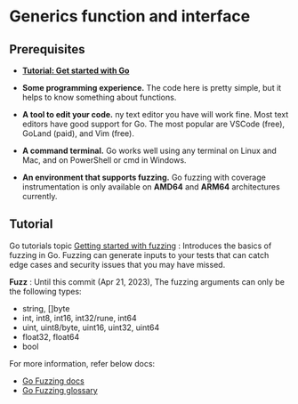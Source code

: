 # Generics function and interface

## Prerequisites
- **[Tutorial: Get started with Go](https://go.dev/doc/tutorial/getting-started)**
- **Some programming experience.** 
    The code here is pretty simple, but it helps to know something about functions.

- **A tool to edit your code.** 
    ny text editor you have will work fine. Most text editors have good support for Go. The most popular are VSCode (free), GoLand (paid), and Vim (free).

- **A command terminal.** 
    Go works well using any terminal on Linux and Mac, and on PowerShell or cmd in Windows.

- **An environment that supports fuzzing.** 
    Go fuzzing with coverage instrumentation is only available on **AMD64** and **ARM64** architectures currently.

## Tutorial

Go tutorials topic [Getting started with fuzzing](https://go.dev/doc/tutorial/fuzz) : 
Introduces the basics of fuzzing in Go. Fuzzing can generate inputs to your tests that can catch edge cases and security issues that you may have missed.

**Fuzz** :
Until this commit (Apr 21, 2023), The fuzzing arguments can only be the following types:
- string, []byte
- int, int8, int16, int32/rune, int64
- uint, uint8/byte, uint16, uint32, uint64
- float32, float64
- bool

For more information, refer below docs:
- [Go Fuzzing docs](https://go.dev/security/fuzz/#requirements)
- [Go Fuzzing glossary](https://go.dev/security/fuzz/#glossary)